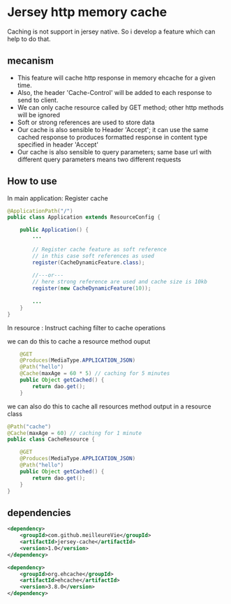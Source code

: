 Jersey http memory cache
========================

Caching is not support in jersey native.
So i develop a feature which can help to do that.

mecanism
--------
 * This feature will cache http response in memory ehcache for a given time.
 * Also, the header 'Cache-Control' will be added to each response to send to client.
 * We can only cache resource called by GET method; other http methods will be ignored
 * Soft or strong references are used to store data
 * Our cache is also sensible to Header 'Accept'; it can use the same cached response to produces formatted response in content type specified in header 'Accept'
 * Our cache is also sensible to query parameters; same base url with different query parameters means two different requests

How to use
----------

In main application: Register cache

```java
@ApplicationPath("/")
public class Application extends ResourceConfig {

    public Application() {
		...
	
		// Register cache feature as soft reference
		// in this case soft references as used
		register(CacheDynamicFeature.class);
		
		//---or---
		// here strong reference are used and cache size is 10kb
		register(new CacheDynamicFeature(10));
		
		...
	}
}
```

In resource : Instruct caching filter to cache operations

we can do this to cache a resource method ouput

```java
	@GET
  	@Produces(MediaType.APPLICATION_JSON)
  	@Path("hello")
  	@Cache(maxAge = 60 * 5) // caching for 5 minutes
  	public Object getCached() {
		return dao.get();
  	}
```

we can also do this to cache all resources method output in a resource class

```java
@Path("cache")
@Cache(maxAge = 60) // caching for 1 minute
public class CacheResource {

	@GET
  	@Produces(MediaType.APPLICATION_JSON)
  	@Path("hello")
  	public Object getCached() {
		return dao.get();
  	}
}
```

dependencies
------------

```xml
<dependency>
	<groupId>com.github.meilleureVie</groupId>
	<artifactId>jersey-cache</artifactId>
	<version>1.0</version>
</dependency>

<dependency>
	<groupId>org.ehcache</groupId>
	<artifactId>ehcache</artifactId>
	<version>3.8.0</version>
</dependency>
```